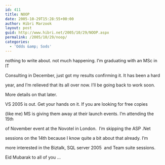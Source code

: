 ```yaml
---
id: 411
title: NOOP
date: 2005-10-29T15:28:55+00:00
author: Hibri Marzook
layout: post
guid: http://www.hibri.net/2005/10/29/NOOP.aspx
permalink: /2005/10/29/noop/
categories:
  - 'Odds &amp; Sods'
---
```

nothing to write about. not much happening. I&#8217;m graduating with an MSc in IT
  
Consulting in December, just got my results confirming it. It has been a hard
  
year, and I&#8217;m relieved that its all over now. I&#8217;ll be going back to work soon.
  
More details on that later.

VS 2005 is out. Get your hands on it. If you are looking for free copies
  
(like me) MS is giving them away at their launch events. I&#8217;m attending the 15th
  
of November event at the Novotel in London.&nbsp; I&#8217;m skipping the ASP .Net
  
sessions on the 14th&nbsp;because I know quite a bit about that already. I&#8217;m
  
more interested in the Biztalk, SQL server 2005 &nbsp;and Team suite sessions. 

Eid Mubarak to all of you &#8230;